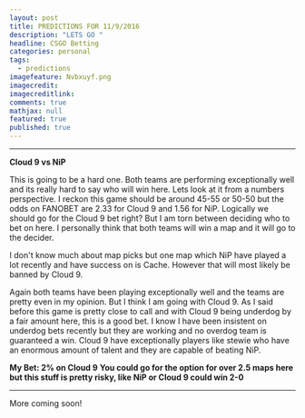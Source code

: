 ```yaml
---
layout: post
title: PREDICTIONS FOR 11/9/2016
description: "LETS GO "
headline: CSGO Betting
categories: personal
tags: 
  - predictions
imagefeature: Nvbxuyf.png
imagecredit: 
imagecreditlink: 
comments: true
mathjax: null
featured: true
published: true
---
```




-------------------------------------------------------------------
**Cloud 9 vs NiP**

This is going to be a hard one. Both teams are performing exceptionally well and its really hard to say who will win here. Lets look at it from a numbers perspective. I reckon this game should be around 45-55 or 50-50 but the odds on FANOBET are 2.33 for Cloud 9 and 1.56 for NiP. Logically we should go for the Cloud 9 bet right? But I am torn between deciding who to bet on here. I personally think that both teams will win a map and it will go to the decider. 

I don't know much about map picks but one map which NiP have played a lot recently and have success on is Cache. However that will most likely be banned by Cloud 9. 

Again both teams have been playing exceptionally well and the teams are pretty even in my opinion. But I think I am going with Cloud 9. As I said before this game is pretty close to call and with Cloud 9 being underdog by a fair amount here, this is a good bet.
I know I have been insistent on underdog bets recently but they are working and no overdog team is guaranteed a win. 
Cloud 9 have exceptionally players like stewie who have an enormous amount of talent and they are capable of beating NiP.

**My Bet: 2% on Cloud 9**
**You could go for the option for over 2.5 maps here but this stuff is pretty risky, like NiP or Cloud 9 could win 2-0**

-------------------------------------------------------------------

More coming soon!

